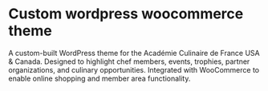 # Custom wordpress woocommerce theme
A custom-built WordPress theme for the Académie Culinaire de France USA & Canada. Designed to highlight chef members, events, trophies, partner organizations, and culinary opportunities. Integrated with WooCommerce to enable online shopping and member area functionality.
